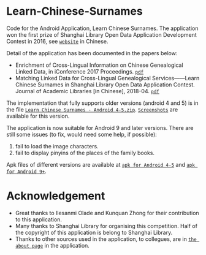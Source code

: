# Learn-Chinese-Surnames
Code for the Android Application, Learn Chinese Surnames. The application won the first prize of Shanghai Library Open Data Application Development Contest in 2016, see [```website```](http://pcrc.library.sh.cn/zt/opendata/2016/) in Chinese.

Detail of the application has been documented in the papers below:
* Enrichment of Cross-Lingual Information on Chinese Genealogical Linked Data, in iConference 2017 Proceedings. [```pdf```](https://www.ideals.illinois.edu/bitstream/handle/2142/98870/2pt3_Dong-Enrichment.pdf?sequence=1&isAllowed=y)
* Matching Linked Data for Cross-Lingual Genealogical Services——Learn Chinese Surnames in Shanghai Library Open Data Application Contest. Journal of Academic Libraries [in Chinese], 2018-04. [```pdf```](http://162.105.140.111/sites/default/files/attachment/dxtsgxb/donghang.pdf)

The implementation that fully supports older versions (android 4 and 5) is in the file [```Learn Chinese Surnames - Android 4-5.zip```](https://github.com/acadTags/Learn-Chinese-Surnames/blob/master/Learn%20Chinese%20Surnames%20-%20Android%204-5.zip). [```Screenshots```](https://github.com/acadTags/Learn-Chinese-Surnames/tree/master/app%20screenshots) are available for this version.

The application is now suitable for Android 9 and later versions. There are still some issues (to fix, would need some help, if possible):
1. fail to load the image characters.
2. fail to display pinyins of the places of the family books.

Apk files of different versions are available at [```apk for Android 4-5```](https://github.com/acadTags/Learn-Chinese-Surnames/blob/master/Learn%20Chinese%20Surnames%20-%20Android%204-5.apk) and [```apk for Android 9+```](https://github.com/acadTags/Learn-Chinese-Surnames/blob/master/Learn%20Chinese%20Surnames%20-%20Android%209%2B%20(beta).apk).

# Acknowledgement
* Great thanks to Ilesanmi Olade and Kunquan Zhong for their contribution to this application.
* Many thanks to Shanghai Library for organising this competition. Half of the copyright of this application is belong to Shanghai Library.
* Thanks to other sources used in the application, to collegues, are in [```the about page```](https://github.com/acadTags/Learn-Chinese-Surnames/blob/master/app%20screenshots/Screenshot_2016-05-15-10-16-20.png) in the application.
